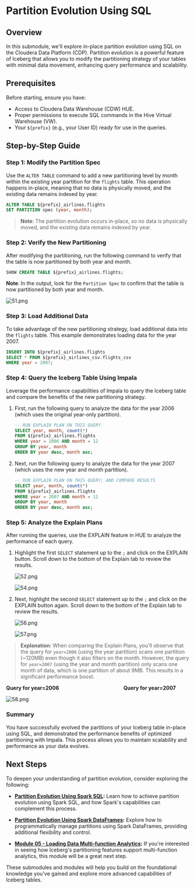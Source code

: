 # Partition Evolution Using SQL

## Overview

In this submodule, we'll explore in-place partition evolution using SQL on the Cloudera Data Platform (CDP). Partition evolution is a powerful feature of Iceberg that allows you to modify the partitioning strategy of your tables with minimal data movement, enhancing query performance and scalability.

## Prerequisites

Before starting, ensure you have:

- Access to Cloudera Data Warehouse (CDW) HUE.
- Proper permissions to execute SQL commands in the Hive Virtual Warehouse (VW).
- Your `${prefix}` (e.g., your User ID) ready for use in the queries.

## Step-by-Step Guide

### Step 1: Modify the Partition Spec

Use the `ALTER TABLE` command to add a new partitioning level by month within the existing year partition for the `flights` table. This operation happens in-place, meaning that no data is physically moved, and the existing data remains indexed by year.

``` sql
ALTER TABLE ${prefix}_airlines.flights
SET PARTITION spec (year, month);
```

> **Note**: The partition evolution occurs in-place, so no data is physically moved, and the existing data remains indexed by year.

### Step 2: Verify the New Partitioning

After modifying the partitioning, run the following command to verify that the table is now partitioned by both year and month.

``` sql
SHOW CREATE TABLE ${prefix}_airlines.flights;
```

**Note**: In the output, look for the `Partition Spec` to confirm that the table is now partitioned by both year and month.

![51.png](../../images/51.png)

### Step 3: Load Additional Data

To take advantage of the new partitioning strategy, load additional data into the `flights` table. This example demonstrates loading data for the year 2007.

``` sql
INSERT INTO ${prefix}_airlines.flights
SELECT * FROM ${prefix}_airlines_csv.flights_csv
WHERE year = 2007;
```

### Step 4: Query the Iceberg Table Using Impala

Leverage the performance capabilities of Impala to query the Iceberg table and compare the benefits of the new partitioning strategy.

1. First, run the following query to analyze the data for the year 2006 (which uses the original year-only partition).

    ``` sql
    -- RUN EXPLAIN PLAN ON THIS QUERY
    SELECT year, month, count(*)
    FROM ${prefix}_airlines.flights
    WHERE year = 2006 AND month = 12
    GROUP BY year, month
    ORDER BY year desc, month asc;
    ```

2. Next, run the following query to analyze the data for the year 2007 (which uses the new year and month partition).

    ``` sql
    -- RUN EXPLAIN PLAN ON THIS QUERY; AND COMPARE RESULTS
    SELECT year, month, count(*)
    FROM ${prefix}_airlines.flights
    WHERE year = 2007 AND month = 12
    GROUP BY year, month
    ORDER BY year desc, month asc;
    ```

### Step 5: Analyze the Explain Plans

After running the queries, use the EXPLAIN feature in HUE to analyze the performance of each query.

1. Highlight the first `SELECT` statement up to the `;` and click on the EXPLAIN button. Scroll down to the bottom of the Explain tab to review the results.

    ![52.png](../../images/52.png)

    ![54.png](../../images/54.png)

2. Next, highlight the second `SELECT` statement up to the `;` and click on the EXPLAIN button again. Scroll down to the bottom of the Explain tab to review the results.

    ![56.png](../../images/56.png)

    ![57.png](../../images/57.png)

> **Explanation**: When comparing the Explain Plans, you'll observe that the query for `year=2006` (using the year partition) scans one partition (~120MB) even though it also filters on the month. However, the query for `year=2007` (using the year and month partition) only scans one month of data, which is one partition of about 9MB. This results in a significant performance boost.

**Query for year=2006**                                             **Query for year=2007**

![58.png](../../images/58.png)

### Summary

You have successfully evolved the partitions of your Iceberg table in-place using SQL, and demonstrated the performance benefits of optimized partitioning with Impala. This process allows you to maintain scalability and performance as your data evolves.

## Next Steps

To deepen your understanding of partition evolution, consider exploring the following:

- **[Partition Evolution Using Spark SQL](partition_evolution_SparkSQL.md):** Learn how to achieve partition evolution using Spark SQL, and how Spark's capabilities can complement this process.

- **[Partition Evolution Using Spark DataFrames](partition_evolution_SparkDF.md):** Explore how to programmatically manage partitions using Spark DataFrames, providing additional flexibility and control.

- **[Module 05 - Loading Data Multi-function Analytics](Module%2005%20-%20Loading%20Data%20Multi-function%20Analytics/README.md):** If you're interested in seeing how Iceberg's partitioning features support multi-function analytics, this module will be a great next step.

These submodules and modules will help you build on the foundational knowledge you've gained and explore more advanced capabilities of Iceberg tables.
